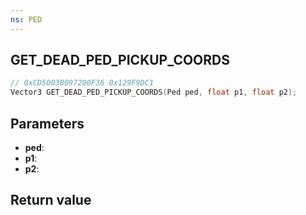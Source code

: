 ```yaml
---
ns: PED
---
```

## GET_DEAD_PED_PICKUP_COORDS

```c
// 0xCD5003B097200F36 0x129F9DC1
Vector3 GET_DEAD_PED_PICKUP_COORDS(Ped ped, float p1, float p2);
```


## Parameters
* **ped**: 
* **p1**: 
* **p2**: 

## Return value
